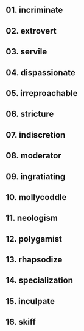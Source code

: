 ## 01. incriminate

## 02. extrovert

## 03. servile

## 04. dispassionate

## 05. irreproachable

## 06. stricture

## 07. indiscretion

## 08. moderator

## 09. ingratiating

## 10. mollycoddle

## 11. neologism

## 12. polygamist

## 13. rhapsodize

## 14. specialization

## 15. inculpate

## 16. skiff